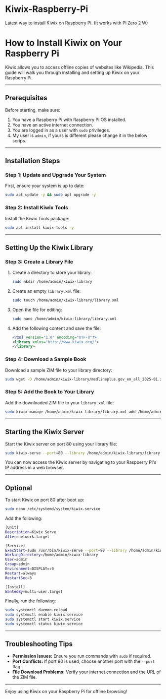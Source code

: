 # Kiwix-Raspberry-Pi
Latest way to install Kiwix on Raspberry Pi. (It works with Pi Zero 2 W)

# How to Install Kiwix on Your Raspberry Pi

Kiwix allows you to access offline copies of websites like Wikipedia. This guide will walk you through installing and setting up Kiwix on your Raspberry Pi.

---

## Prerequisites
Before starting, make sure:

1. You have a Raspberry Pi with Raspberry Pi OS installed.
2. You have an active internet connection.
3. You are logged in as a user with `sudo` privileges.
4. My user is `admin`, if yours is different please change it in the below scrips.

---

## Installation Steps

### Step 1: Update and Upgrade Your System
First, ensure your system is up to date:

```bash
sudo apt update -y && sudo apt upgrade -y
```

### Step 2: Install Kiwix Tools
Install the Kiwix Tools package:

```bash
sudo apt install kiwix-tools -y
```

---

## Setting Up the Kiwix Library

### Step 3: Create a Library File

1. Create a directory to store your library:
   ```bash
   sudo mkdir /home/admin/kiwix-library
   ```

2. Create an empty `library.xml` file:
   ```bash
   sudo touch /home/admin/kiwix-library/library.xml
   ```

3. Open the file for editing:
   ```bash
   sudo nano /home/admin/kiwix-library/library.xml
   ```

4. Add the following content and save the file:
   ```xml
   <?xml version="1.0" encoding="UTF-8"?>
   <library xmlns="http://www.kiwix.org/">
   </library>
   ```

### Step 4: Download a Sample Book

Download a sample ZIM file to your library directory:

```bash
sudo wget -O /home/admin/kiwix-library/medlineplus.gov_en_all_2025-01.zim https://download.kiwix.org/zim/zimit/medlineplus.gov_en_all_2025-01.zim
```

### Step 5: Add the Book to Your Library

Add the downloaded ZIM file to your `library.xml` file:

```bash
sudo kiwix-manage /home/admin/kiwix-library/library.xml add /home/admin/kiwix-library/medlineplus.gov_en_all_2025-01.zim -u https://download.kiwix.org/zim/zimit/medlineplus.gov_en_all_2025-01.zim
```

---

## Starting the Kiwix Server

Start the Kiwix server on port 80 using your library file:

```bash
sudo kiwix-serve --port=80 --library /home/admin/kiwix-library/library.xml
```

You can now access the Kiwix server by navigating to your Raspberry Pi's IP address in a web browser.

---

## Optional

To start Kiwix on port 80 after boot up:

```bash
sudo nano /etc/systemd/system/kiwix.service
```

Add the following:

```bash
[Unit]
Description=Kiwix Serve
After=network.target

[Service]
ExecStart=sudo /usr/bin/kiwix-serve --port=80 --library /home/admin/kiwix-library/library.xml
WorkingDirectory=/home/admin/kiwix-library
User=admin
Group=admin
Environment=DISPLAY=:0
Restart=always
RestartSec=3

[Install]
WantedBy=multi-user.target
```

Finally, run the following:

```bash
sudo systemctl daemon-reload
sudo systemctl enable kiwix.service
sudo systemctl start kiwix.service
sudo systemctl status kiwix.service
```

---

## Troubleshooting Tips
- **Permission Issues:** Ensure you run commands with `sudo` if required.
- **Port Conflicts:** If port 80 is used, choose another port with the `--port` flag.
- **File Download Problems:** Verify your internet connection and the URL of the ZIM file.

---

Enjoy using Kiwix on your Raspberry Pi for offline browsing!
